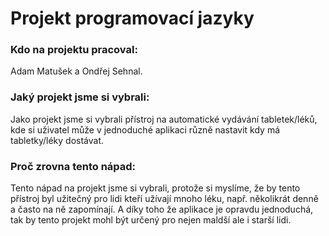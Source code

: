 # Projekt programovací jazyky
### Kdo na projektu pracoval:
Adam Matušek a Ondřej Sehnal.
### Jaký projekt jsme si vybrali:
Jako projekt jsme si vybrali přístroj na automatické vydávání tabletek/léků, kde si uživatel může v jednoduché aplikaci různě nastavit kdy má tabletky/léky dostávat.
### Proč zrovna tento nápad:
Tento nápad na projekt jsme si vybrali, protože si myslíme, že by tento přístroj byl užitečný pro lidi kteří užívají mnoho léku, např. několikrát denně a často na ně zapomínají. A díky toho že aplikace je opravdu jednoduchá, tak by tento projekt mohl být určený pro nejen maldší ale i starší lidi.


